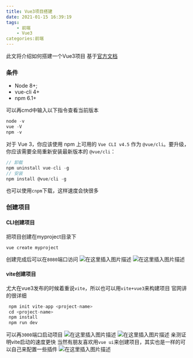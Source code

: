 ```yaml
---
title: Vue3项目搭建
date: 2021-01-15 16:39:19
tags:
	- 前端
	- Vue3
categories:前端
---
```


此文将介绍如何搭建一个Vue3项目
基于[官方文档](https://v3.cn.vuejs.org/guide/installation.html)
### 条件

 - Node 8+;
 - vue-cli 4+
 - npm 6.1+

可以再cmd中输入以下指令查看当前版本
```javascript
node -v
vue -V
npm -v
```

对于 Vue 3，你应该使用 npm 上可用的 `Vue CLI v4.5` 作为 `@vue/cli`。要升级，你应该需要全局重新安装最新版本的 `@vue/cli`：

```javascript
// 卸载
npm uninstall vue-cli -g
// 安装
npm install @vue/cli -g
```
也可以使用`cnpm`下载，这样速度会快很多

### 创建项目
#### CLI创建项目
把项目创建在myproject目录下
```javascript
vue create myproject 
```
创建完成后可以在`8080`端口访问
![在这里插入图片描述](https://img-blog.csdnimg.cn/20210115162509420.png?x-oss-process=image/watermark,type_ZmFuZ3poZW5naGVpdGk,shadow_10,text_aHR0cHM6Ly9ibG9nLmNzZG4ubmV0L2xpdWFybXlsaXU=,size_16,color_FFFFFF,t_70)
![在这里插入图片描述](https://img-blog.csdnimg.cn/20210115162630168.png?x-oss-process=image/watermark,type_ZmFuZ3poZW5naGVpdGk,shadow_10,text_aHR0cHM6Ly9ibG9nLmNzZG4ubmV0L2xpdWFybXlsaXU=,size_16,color_FFFFFF,t_70)
#### vite创建项目
尤大在vue3发布的时候着重说`vite`，所以也可以用`vite+vue3`来构建项目
官网讲的很详细

```javascript
 npm init vite-app <project-name>
 cd <project-name>
 npm install
 npm run dev
```
可以再`3000`端口启动项目
![在这里插入图片描述](https://img-blog.csdnimg.cn/20210115163020873.png)
![在这里插入图片描述](https://img-blog.csdnimg.cn/20210115163034864.png?x-oss-process=image/watermark,type_ZmFuZ3poZW5naGVpdGk,shadow_10,text_aHR0cHM6Ly9ibG9nLmNzZG4ubmV0L2xpdWFybXlsaXU=,size_16,color_FFFFFF,t_70)
亲测证明vite启动的速度更快
当然有朋友喜欢用`vue ui`来创建项目，其实也是一样的可以自己来配置一些插件
![在这里插入图片描述](https://img-blog.csdnimg.cn/20210115163423467.png?x-oss-process=image/watermark,type_ZmFuZ3poZW5naGVpdGk,shadow_10,text_aHR0cHM6Ly9ibG9nLmNzZG4ubmV0L2xpdWFybXlsaXU=,size_16,color_FFFFFF,t_70)
